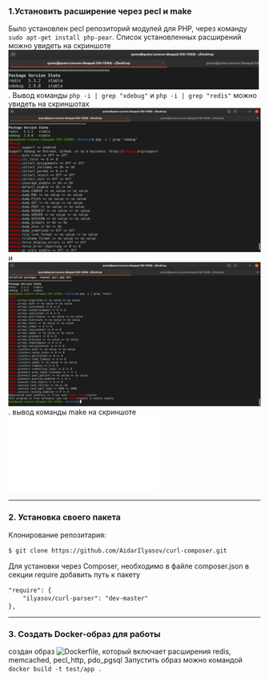 ### 1.Установить расширение через pecl и make
Было установлен pecl репозиторий модулей для PHP, через команду `sudo apt-get install php-pear`.
Список установленных расширений можно увидеть на скриншоте ![hw1-3/pecl-list.png](/hw1-3/pecl-list.png). Вывод команды `php -i | grep "xdebug"` и `php -i | grep "redis"`
можно увидеть на скриншотах ![hw1-3/xdebug.png](/hw1-3/xdebug.png) и ![hw1-3/redis.png](/hw1-3/redis.png).
 вывод команды make на скриншоте ![hw1-3/make_output.txt](/hw1-3/make_output.txt)

---

### 2. Установка своего пакета
Клонирование репозитария:
````bash
$ git clone https://github.com/AidarIlyasov/curl-composer.git
````
Для установки через Composer, необходимо в файле composer.json в секции require добавить путь к пакету
```
"require": {
    "ilyasov/curl-parser": "dev-master"
},
```

---

### 3. Создать Docker-образ для работы
создан образ ![Dockerfile](/hw1-3/Dockerfile), который включает расширения redis, memcached, pecl_http, pdo_pgsql
Запустить образ можно командой `docker build -t test/app .`